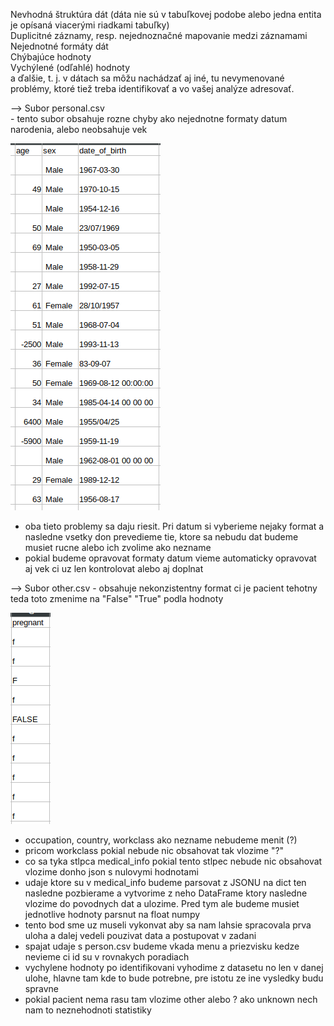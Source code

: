 Nevhodná štruktúra dát (dáta nie sú v tabuľkovej podobe alebo jedna entita je opísaná viacerými riadkami tabuľky)  
Duplicitné záznamy, resp. nejednoznačné mapovanie medzi záznamami  
Nejednotné formáty dát  
Chýbajúce hodnoty  
Vychýlené (odľahlé) hodnoty  
a ďalšie, t. j. v dátach sa môžu nachádzať aj iné, tu nevymenované problémy, 
    ktoré tiež treba identifikovať a vo vašej analýze adresovať.  


--> Subor personal.csv   
    - tento subor obsahuje rozne chyby ako nejednotne formaty datum narodenia, alebo neobsahuje vek
    

![Personal age data](img/personal_age_data.png)
    
   - oba tieto problemy sa daju riesit. Pri datum si vyberieme nejaky format a nasledne vsetky don prevedieme 
        tie, ktore sa nebudu dat budeme musiet rucne alebo ich zvolime ako nezname
   - pokial budeme opravovat formaty datum vieme automaticky opravovat aj vek ci uz len kontrolovat alebo aj doplnat


--> Subor other.csv
    - obsahuje nekonzistentny format ci je pacient tehotny teda toto zmenime na "False" "True" podla hodnoty
 
![Other pregnancy](img/other_pregnancy.png)    
 
   - occupation, country, workclass ako nezname nebudeme menit (?)
   - pricom workclass pokial nebude nic obsahovat tak vlozime "?"
   - co sa tyka stlpca medical_info pokial tento stlpec nebude nic obsahovat vlozime donho json s nulovymi hodnotami
   - udaje ktore su v medical_info budeme parsovat z JSONU na dict ten nasledne pozbierame a vytvorime z neho DataFrame
        ktory nasledne vlozime do povodnych dat a ulozime. Pred tym ale budeme musiet jednotlive hodnoty parsnut na float numpy
   - tento bod sme uz museli vykonvat aby sa nam lahsie spracovala prva uloha a dalej vedeli pouzivat data a postupovat v zadani
   - spajat udaje s person.csv budeme vkada menu a priezvisku kedze nevieme ci id su v rovnakych poradiach
   - vychylene hodnoty po identifikovani vyhodime z datasetu no len v danej ulohe, hlavne tam kde to bude potrebne, pre istotu
        ze ine vysledky budu spravne
   - pokial pacient nema rasu tam vlozime other alebo ? ako unknown nech nam to neznehodnoti statistiky
    

